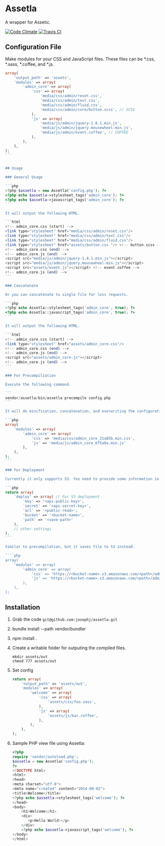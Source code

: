 Assetla
=========

A wrapper for Assetic.

[![Code Climate](https://codeclimate.com/github/josephj/assetla.png)](https://codeclimate.com/github/josephj/assetla)
[![Travis CI](https://travis-ci.org/josephj/assetla.svg)](https://travis-ci.org/josephj/assetla)

## Configuration File

Make modules for your CSS and JavaScript files. These files can be *.css, *.sass, *.coffee, and *.js.

````php
array(
    'output_path' => 'assets',
    'modules' => array(
        'admin_core' => array(
            'css' => array(
                'media/css/admin/reset.css',
                'media/css/admin/text.css',
                'media/css/admin/fluid.css',
                'media/css/admin/core/button.scss', // SCSS
            ),
            'js' => array(
                'media/js/admin/jquery-1.8.1.min.js',
                'media/js/admin/jquery.mousewheel-min.js',
                'media/js/admin/event.coffee', // COFFEE
            ),
        ),
    ),
);
```


## Usage

### General Usage

```php
<?php $assetla = new Assetla('config.php'); ?>
<?php echo $assetla->stylesheet_tags('admin_core'); ?>
<?php echo $assetla->javascript_tags('admin_core'); ?>
```

It will output the following HTML.

```html
<!-- admin_core.css (start) -->
<link type="stylesheet" href="media/css/admin/reset.css"/>
<link type="stylesheet" href="media/css/admin/text.css"/>
<link type="stylesheet" href="media/css/admin/fluid.css"/>
<link type="stylesheet" href="assets/button.css "/> <!-- button.scss -->
<!-- admin_core.css (end) -->
<!-- admin_core.js (end) -->
<script src="media/js/admin/jquery-1.8.1.min.js"></script>
<script src="media/js/admin/jquery.mousewheel-min.js"></script>
<script src="assets/event.js"></script> <!-- event.coffee -->
<!-- admin_core.js (end) -->
```

### Concatenate

Or you can concatenate to single file for less requests.

```php
<?php echo Assetla::stylesheet_tags('admin_core', true); ?>
<?php echo Assetla::javascript_tags('admin_core', true); ?>
```

It will output the following HTML.

```html
<!-- admin_core.css (start) -->
<link type="stylesheet" href="assets/admin_core.css"/>
<!-- admin_core.css (end) -->
<!-- admin_core.js (end) -->
<script src="assets/admin_core.js"></script>
<!-- admin_core.js (end) -->
```

### For Precompiliation

Execute the following command.

```
vendor/assetla/bin/assetla precompile config.php
```

It will do minification, concatenation, and overwriting the configuration tasks.

```php
array(
    'modules' => array(
        'admin_core' => array(
            'css' => 'media/css/admin_core_31a85b.min.css',
            'js' => 'media/js/admin_core_6f5a8a.min.js'
        ),
    ),
);
```

### For Deployment

Currently it only supports S3. You need to provide some information in `config.php`.

```php
return array(
    'deploy' => array( // For S3 deployment
        'key' => '<api-public-key>',
        'secret' => '<api-secret-key>',
        'acl' => '<public-read>',
        'bucket' => '<bucket-name>',
        'path' => '<save-path>'
    ),
    // other settings        
),
```

Similar to precompilation, but it saves file to S3 instead.

````php
array(
    'modules' => array(
        'admin_core' => array(
            'css' => 'https://<bucket-name>.s3.amazonaws.com/<path>/admin_core_31a85b.min.css',
            'js' => 'https://<bucket-name>.s3.amazonaws.com/<path>/admin_core_6f5a8a.min.js'
        ),
    ),
);
````




## Installation

1. Grab the code `git@github.com:josephj/assetla.git`
1. bundle install --path vendor/bundler
1. npm install .
1. Create a writable folder for outputing the compiled files. 

    ```
    mkdir assets/out
    chmod 777 assets/out
    ```
1. Set config
    
    ```php
    return array(
        'output_path' => 'assets/out',
        'modules' => array(
            'welcome' => array(
                'css' => array(
                    'assets/css/foo.sass',
                ),
                'js' => array(
                    'assets/js/bar.coffee',
                ),
            ),
        ),
    );
    ```

1. Sample PHP view file using Assetla:

    ```php
    <?php
    require 'vendor/autoload.php';
    $assetla = new Assetla('config.php');
    ?>
    <!DOCTYPE html>
    <html>
    <head>
    <meta charset="utf-8">
    <meta name="created" content="2014-09-02">
    <title>Welcome</title>
    <?php echo $assetla->stylesheet_tags('welcome'); ?>
    </head>
    <body>
        <h1>Welcome</h1>
        <div>
           <p>Hello World!</p>
        </div>
        <?php echo $assetla->javascript_tags('welcome'); ?>
    </body>
    </html>
    ```
